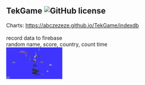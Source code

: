 ## TekGame ![GitHub license](https://img.shields.io/badge/license-MIT-blue.svg)
Charts: https://abczezeze.github.io/TekGame/indexdb
<br>
<br>record data to firebase
<br>random name, score, country, count time
<br><img src="https://github.com/abc3dz/TekGame/blob/master/screenshot/20200306.gif" width="30%" height="30%">

